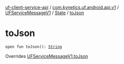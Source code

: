 [uf-client-service-api](../../../index.md) / [com.kynetics.uf.android.api.v1](../../index.md) / [UFServiceMessageV1](../index.md) / [State](index.md) / [toJson](./to-json.md)

# toJson

`open fun toJson(): `[`String`](https://kotlinlang.org/api/latest/jvm/stdlib/kotlin/-string/index.html)

Overrides [UFServiceMessageV1.toJson](../to-json.md)

